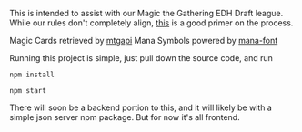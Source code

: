 This is intended to assist with our Magic the Gathering EDH Draft league. While our rules don't completely align, [this](http://www.starcitygames.com/article/32810_The-Commander-League-Rotisserie-Draft.html) is a good primer on the process.

Magic Cards retrieved by [mtgapi](http://magicthegathering.io/)
Mana Symbols powered by [mana-font](https://github.com/andrewgioia/Mana)

Running this project is simple, just pull down the source code, and run 

```
npm install
```

```
npm start
```

There will soon be a backend portion to this, and it will likely be with a simple json server npm package. But for now it's all frontend.